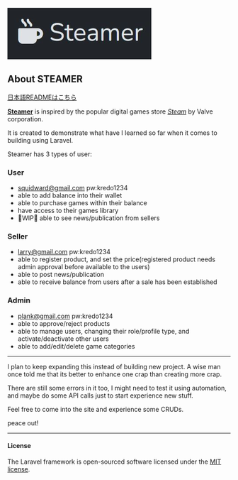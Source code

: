 
<p style="text-align:center;">
    
![alt text](https://raw.githubusercontent.com/Bregas-git/steamer/refs/heads/master/public/images/steamer.JPG "steamer logo")

## About STEAMER

[日本語READMEはこちら](https://github.com/Bregas-git/steamer/blob/78f7b12940dae87cbe3fc9ca0424a29056453c3d/README-jp.md)
</p>

**[Steamer](https://bre-portfolio.fun)** is inspired by the popular digital games store _[Steam](https://store.steampowered.com/)_ by Valve corporation.

It is created to demonstrate what have I learned so far when it comes to building using Laravel.

Steamer has 3 types of user:

### User
- squidward@gmail.com pw:kredo1234
- able to add balance into their wallet
- able to purchase games within their balance
- have access to their games library
- 🚧WIP🚧 able to see news/publication from sellers


### Seller
- larry@gmail.com pw:kredo1234
- able to register product, and set the price(registered product needs admin approval before available to the users)
- able to post news/publication
- able to receive balance from users after a sale has been established

### Admin
- plank@gmail.com pw:kredo1234
- able to approve/reject products
- able to manage users, changing their role/profile type, and activate/deactivate other users
- able to add/edit/delete game categories

---

I plan to keep expanding this instead of building new project. A wise man once told me that its better to enhance one crap than creating more crap.

There are still some errors in it too, I might need to test it using automation, and maybe do some API calls just to start experience new stuff.

Feel free to come into the site and experience some CRUDs.

peace out!

---

#### License
The Laravel framework is open-sourced software licensed under the [MIT license](https://opensource.org/licenses/MIT).
